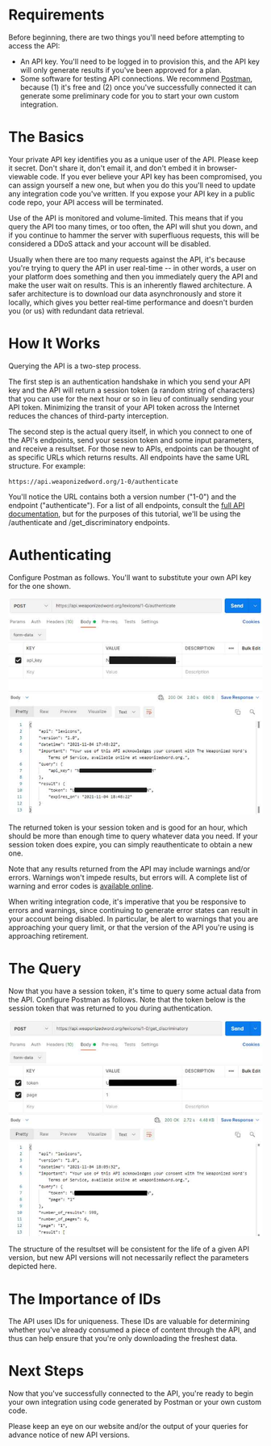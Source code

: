 # Requirements
Before beginning, there are two things you'll need before attempting to access the API:

- An API key. You'll need to be logged in to provision this, and the API key will only generate results if you've been approved for a plan.
- Some software for testing API connections. We recommend [Postman](https://getpostman.com), because (1) it's free and (2) once you've successfully connected it can generate some preliminary code for you to start your own custom integration.

# The Basics
Your private API key identifies you as a unique user of the API. Please keep it secret. Don't share it, don't email it, and don't embed it in browser-viewable code. If you ever believe your API key has been compromised, you can assign yourself a new one, but when you do this you'll need to update any integration code you've written. If you expose your API key in a public code repo, your API access will be terminated.

Use of the API is monitored and volume-limited. This means that if you query the API too many times, or too often, the API will shut you down, and if you continue to hammer the server with superfluous requests, this will be considered a DDoS attack and your account will be disabled.

Usually when there are too many requests against the API, it's because you're trying to query the API in user real-time -- in other words, a user on your platform does something and then you immediately query the API and make the user wait on results. This is an inherently flawed architecture. A safer architecture is to download our data asynchronously and store it locally, which gives you better real-time performance and doesn't burden you (or us) with redundant data retrieval.

# How It Works
Querying the API is a two-step process.

The first step is an authentication handshake in which you send your API key and the API will return a session token (a random string of characters) that you can use for the next hour or so in lieu of continually sending your API token. Minimizing the transit of your API token across the Internet reduces the chances of third-party interception.

The second step is the actual query itself, in which you connect to one of the API's endpoints, send your session token and some input parameters, and receive a resultset. For those new to APIs, endpoints can be thought of as specific URLs which returns results. All endpoints have the same URL structure. For example:

```
https://api.weaponizedword.org/1-0/authenticate
```

You'll notice the URL contains both a version number ("1-0") and the endpoint ("authenticate"). For a list of all endpoints, consult the [full API documentation](/API-Documentation/README.md), but for the purposes of this tutorial, we'll be using the /authenticate and /get_discriminatory endpoints.

# Authenticating
Configure Postman as follows. You'll want to substitute your own API key for the one shown.

![API authentication screenshot](api_authentication_screenshot.jpg)

The returned token is your session token and is good for an hour, which should be more than enough time to query whatever data you need. If your session token does expire, you can simply reauthenticate to obtain a new one.

Note that any results returned from the API may include warnings and/or errors. Warnings won't impede results, but errors will. A complete list of warning and error codes is [available online](https://weaponizedword.org/api_error_codes).

When writing integration code, it's imperative that you be responsive to errors and warnings, since continuing to generate error states can result in your account being disabled. In particular, be alert to warnings that you are approaching your query limit, or that the version of the API you're using is approaching retirement.

# The Query
Now that you have a session token, it's time to query some actual data from the API. Configure Postman as follows. Note that the token below is the session token that was returned to you during authentication.

![API discriminatory screenshot](api_discriminatory_screenshot.jpg)

The structure of the resultset will be consistent for the life of a given API version, but new API versions will not necessarily reflect the parameters depicted here.

# The Importance of IDs
The API uses IDs for uniqueness. These IDs are valuable for determining whether you've already consumed a piece of content through the API, and thus can help ensure that you're only downloading the freshest data.

# Next Steps
Now that you've successfully connected to the API, you're ready to begin your own integration using code generated by Postman or your own custom code.

Please keep an eye on our website and/or the output of your queries for advance notice of new API versions.
